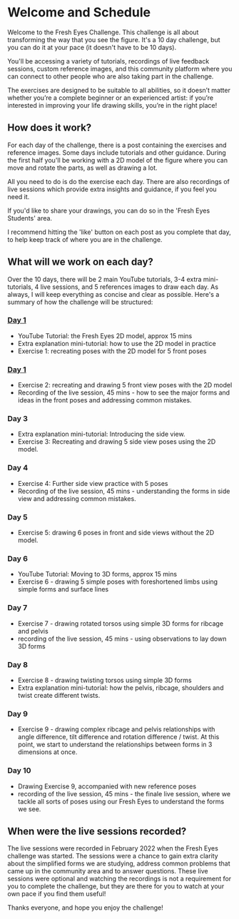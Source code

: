# Welcome and Schedule
Welcome to the Fresh Eyes Challenge. This challenge is all about transforming the way that you see the figure. It's a 10 day challenge, but you can do it at your pace (it doesn't have to be 10 days).

You'll be accessing a variety of tutorials, recordings of live feedback sessions, custom reference images, and this community platform where you can connect to other people who are also taking part in the challenge.

The exercises are designed to be suitable to all abilities, so it doesn’t matter whether you’re a complete beginner or an experienced artist: if you’re interested in improving your life drawing skills, you’re in the right place!

## How does it work?
For each day of the challenge, there is a post containing the exercises and reference images. Some days include tutorials and other guidance. During the first half you'll be working with a 2D model of the figure where you can move and rotate the parts, as well as drawing a lot.

All you need to do is do the exercise each day. There are also recordings of live sessions which provide extra insights and guidance, if you feel you need it.

If you'd like to share your drawings, you can do so in the 'Fresh Eyes Students' area.

I recommend hitting the 'like' button on each post as you complete that day, to help keep track of where you are in the challenge.

## What will we work on each day?
Over the 10 days, there will be 2 main YouTube tutorials, 3-4 extra mini-tutorials, 4 live sessions, and 5 references images to draw each day. As always, I will keep everything as concise and clear as possible. Here's a summary of how the challenge will be structured: 

### [Day 1](./01%20-%20The%20Fresh%20Eyes%202D%20model/)
* YouTube Tutorial: the Fresh Eyes 2D model, approx 15 mins
* Extra explanation mini-tutorial: how to use the 2D model in practice
* Exercise 1: recreating poses with the 2D model for 5 front poses

### [Day 1](./02/)
* Exercise 2: recreating and drawing 5 front view poses with the 2D model
* Recording of the live session, 45  mins - how to see the major forms and ideas in the front poses and addressing common mistakes.

### Day 3
* Extra explanation mini-tutorial: Introducing the side view. 
* Exercise 3: Recreating and drawing 5 side view poses using the 2D model.

### Day 4
* Exercise 4: Further side view practice with 5 poses
* Recording of the live session, 45 mins - understanding the forms in side view and addressing common mistakes.

### Day 5
* Exercise 5: drawing 6 poses in front and side views without the 2D model.

### Day 6
* YouTube Tutorial: Moving to 3D forms, approx 15 mins
* Exercise 6 - drawing 5 simple poses with foreshortened limbs using simple forms and surface lines

### Day 7 
* Exercise 7 - drawing rotated torsos using simple 3D forms for ribcage and pelvis
* recording of the live session, 45 mins - using observations to lay down 3D forms

### Day 8 
* Exercise 8 - drawing twisting torsos using simple 3D forms
* Extra explanation mini-tutorial: how the pelvis, ribcage, shoulders and twist create different twists.

### Day 9
* Exercise 9 - drawing complex ribcage and pelvis relationships with angle difference, tilt difference and rotation difference / twist. At this point, we start to understand the relationships between forms in 3 dimensions at once.

### Day 10 
* Drawing Exercise 9, accompanied with new reference poses
* recording of the live session, 45 mins - the finale live session, where we tackle all sorts of poses using our Fresh Eyes to understand the forms we see.

## When were the live sessions recorded?
The live sessions were recorded in February 2022 when the Fresh Eyes challenge was started. The sessions were a chance to gain extra clarity about the simplified forms we are studying, address common problems that came up in the community area and to answer questions. These live sessions were optional and watching the recordings is not a requirement for you to complete the challenge, but they are there for you to watch at your own pace if you find them useful! 

Thanks everyone, and hope you enjoy the challenge!
